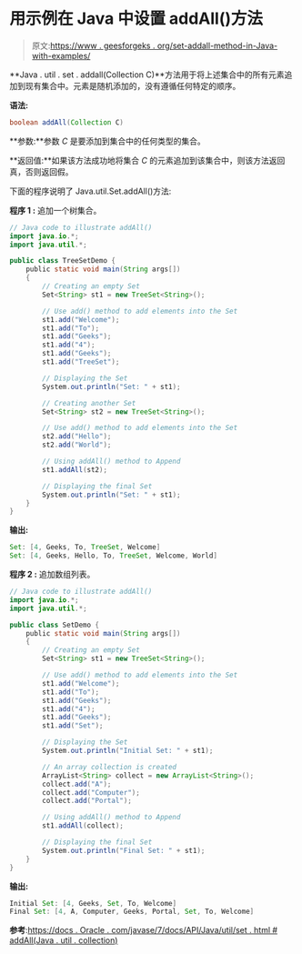 # 用示例在 Java 中设置 addAll()方法

> 原文:[https://www . geesforgeks . org/set-addall-method-in-Java-with-examples/](https://www.geeksforgeeks.org/set-addall-method-in-java-with-examples/)

**Java . util . set . addall(Collection C)**方法用于将上述集合中的所有元素追加到现有集合中。元素是随机添加的，没有遵循任何特定的顺序。

**语法:**

```java
boolean addAll(Collection C)
```

**参数:**参数 *C* 是要添加到集合中的任何类型的集合。

**返回值:**如果该方法成功地将集合 *C* 的元素追加到该集合中，则该方法返回真，否则返回假。

下面的程序说明了 Java.util.Set.addAll()方法:

**程序 1 :** 追加一个树集合。

```java
// Java code to illustrate addAll()
import java.io.*;
import java.util.*;

public class TreeSetDemo {
    public static void main(String args[])
    {
        // Creating an empty Set
        Set<String> st1 = new TreeSet<String>();

        // Use add() method to add elements into the Set
        st1.add("Welcome");
        st1.add("To");
        st1.add("Geeks");
        st1.add("4");
        st1.add("Geeks");
        st1.add("TreeSet");

        // Displaying the Set
        System.out.println("Set: " + st1);

        // Creating another Set
        Set<String> st2 = new TreeSet<String>();

        // Use add() method to add elements into the Set
        st2.add("Hello");
        st2.add("World");

        // Using addAll() method to Append
        st1.addAll(st2);

        // Displaying the final Set
        System.out.println("Set: " + st1);
    }
}
```

**输出:**

```java
Set: [4, Geeks, To, TreeSet, Welcome]
Set: [4, Geeks, Hello, To, TreeSet, Welcome, World]

```

**程序 2 :** 追加数组列表。

```java
// Java code to illustrate addAll()
import java.io.*;
import java.util.*;

public class SetDemo {
    public static void main(String args[])
    {
        // Creating an empty Set
        Set<String> st1 = new TreeSet<String>();

        // Use add() method to add elements into the Set
        st1.add("Welcome");
        st1.add("To");
        st1.add("Geeks");
        st1.add("4");
        st1.add("Geeks");
        st1.add("Set");

        // Displaying the Set
        System.out.println("Initial Set: " + st1);

        // An array collection is created
        ArrayList<String> collect = new ArrayList<String>();
        collect.add("A");
        collect.add("Computer");
        collect.add("Portal");

        // Using addAll() method to Append
        st1.addAll(collect);

        // Displaying the final Set
        System.out.println("Final Set: " + st1);
    }
}
```

**输出:**

```java
Initial Set: [4, Geeks, Set, To, Welcome]
Final Set: [4, A, Computer, Geeks, Portal, Set, To, Welcome]

```

**参考**:[https://docs . Oracle . com/javase/7/docs/API/Java/util/set . html # addAll(Java . util . collection)](https://docs.oracle.com/javase/7/docs/api/java/util/Set.html#addAll(java.util.Collection))